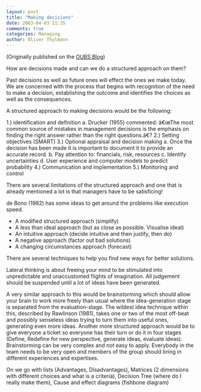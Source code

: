 ```yaml
---
layout: post
title: "Making decisions"
date: 2003-04-03 11:35
comments: true
categories: Managing
author: Oliver Thylmann
---
```








(Originally published on the [OUBS Blog](http://blog.thylmann.net/category/oubs/))

How are decisions made and can we do a structured approach on them?

Past decisions as well as future ones will effect the ones we make today. We are concerned with the process that begins with recognition of the need to make a decision, establishing the outcome and identifies the choices as well as the consequences.

A structured approach to making decisions would be the following:

1.)	identification and definition
a.	Drucker (1955) commented: â€œThe most common source of mistakes in management decisions is the emphasis on finding the right answer rather than the right questions.â€?
2.)	Setting objectives (SMART)
3.)	Optional appraisal and decision making
a.	Once the decision has been made it is important to document it to provide an accurate record.
b.	Pay attention to: financials, risk, resources
c.	Identify uncertainties
d.	User experience and computer models to predict probability
4.)	Communication and implementation
5.)	Monitoring and control

There are several limitations of the structured approach and one that is already mentioned a lot is that managers have to be satisficing!

de Bono (1982) has some ideas to get around the problems like execution speed.

-	A modified structured approach (simplify)
-	A less than ideal approach (but as close as possible. Visualise ideal)
-	An intuitive approach (decide intuitive and then justify, then do)
-	A negative approach (factor out bad solutions)
-	A changing circumstances approach (forecast)

There are several techniques to help you find new ways for better solutions.

Lateral thinking is about freeing your mind to be stimulated into unpredictable and unaccustomed flights of imagination. All judgement should be suspended until a lot of ideas have been generated.

A very similar approach to this would be brainstorming which should allow your brain to work more freely than usual where the idea-generation stage is separated from the evaluation-stage. The wildest idea technique within this, described by Rawlinson (1981), takes one or two of the most off-beat and possibly senseless ideas trying to turn them into useful ones, generating even more ideas. Another more structured approach would be to give everyone a ticket so everyone has their turn or do it in four stages (Define, Redefine for new perspective, generate ideas, evaluate ideas). Brainstorming can be very complex and not easy to apply. Everybody in the team needs to be very open and members of the group should bring in different experiences and expertises.

On we go with lists (Advantages, Disadvantages), Matrices (2 dimensions with different choices and what is a criteria), Decision Tree (where do I really make them), Cause and effect diagrams (fishbone diagram)


